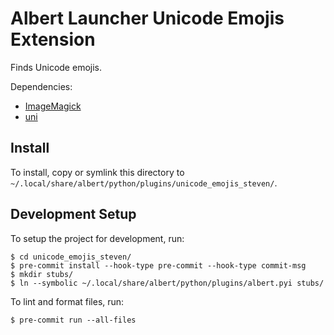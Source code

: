 # Albert Launcher Unicode Emojis Extension
Finds Unicode emojis.

Dependencies:

- [ImageMagick](https://imagemagick.org/index.php)
- [uni](https://github.com/arp242/uni)

## Install
To install, copy or symlink this directory to `~/.local/share/albert/python/plugins/unicode_emojis_steven/`.

## Development Setup
To setup the project for development, run:

    $ cd unicode_emojis_steven/
    $ pre-commit install --hook-type pre-commit --hook-type commit-msg
    $ mkdir stubs/
    $ ln --symbolic ~/.local/share/albert/python/plugins/albert.pyi stubs/

To lint and format files, run:

    $ pre-commit run --all-files
